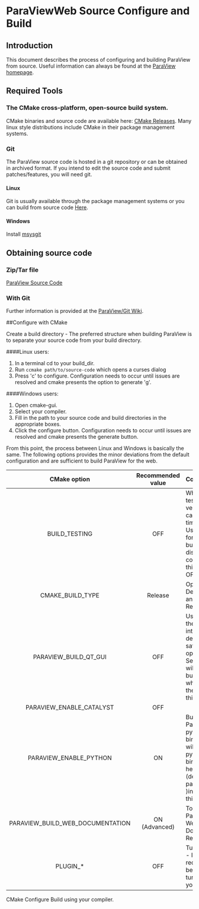 # ParaViewWeb Source Configure and Build


## Introduction

This document describes the process of configuring and building ParaView from source.
Useful information can always be found at the [ParaView homepage](http://www.paraview.org/).

## Required Tools

### The CMake cross-platform, open-source build system.

CMake binaries and source code are available here: [CMake Releases](http://www.cmake.org/cmake/resources/software.html).
Many linux style distributions include CMake in their package management systems.

### Git

The ParaView source code is hosted in a git repository or can be obtained in archived format. If you intend to edit the source code and submit patches/features, you will need git.

#### Linux
Git is usually available through the package management systems or you can build from source code [Here](http://git-scm.com/downloads).

#### Windows

Install [msysgit](http://msysgit.github.io/)

## Obtaining source code

### Zip/Tar file

[ParaView Source Code](http://www.paraview.org/paraview/resources/software.php)

### With Git

Further information is provided at the [ParaView/Git Wiki](http://www.paraview.org/Wiki/ParaView/Git).


##Configure with CMake

Create a build directory - The preferred structure when building ParaView is to separate your source code from your build directory.

####Linux users:

1. In a terminal cd to your build_dir.
2. Run `ccmake path/to/source-code` which opens a curses dialog
3. Press 'c' to configure. Configuration needs to occur until issues are resolved and cmake presents the option to generate 'g'.

####Windows users:
1. Open cmake-gui.
2. Select your compiler.
3. Fill in the path to your source code and build directories in the appropriate boxes.
4. Click the configure button. Configuration needs to occur until issues are resolved and cmake presents the generate button.

From this point, the process between Linux and Windows is basically the same. The following options provides the minor deviations from the default configuration and are sufficient to build ParaView for the web.

| CMake option             | Recommended value | Comment   |
|:------------------------:|:-----------------:|:----------|
| BUILD_TESTING            | OFF | While the testing code is very useful, it can take a long time to compile. Users looking for a shorter build time can disable testing code by setting this option to OFF. |
| CMAKE_BUILD_TYPE         | Release | Options include Debug, Release and RelWithDebInfo. |
| PARAVIEW_BUILD_QT_GUI    | OFF |Used to build the Qt user interface. Web developers can safely set this option OFF. Setting to ON will require a build of Qt 4.8 which is out of the scope of this document.|
| PARAVIEW_ENABLE_CATALYST | OFF | |
| PARAVIEW_ENABLE_PYTHON   | ON | Builds ParaView's python bindings. You will need python 2.7 binaries and header files (devel packages )installed for this option. |
|PARAVIEW_BUILD_WEB_DOCUMENTATION|ON (Advanced)|To build ParaView's Web Documentation. Require [jsduck](https://github.com/senchalabs/jsduck).|
| PLUGIN_* | OFF | Turn off plugins - If not required, it can be helpful to turn off plugins you don't need.|

 CMake Configure
 Build using your compiler.
